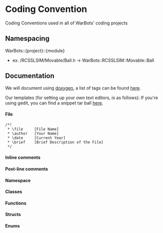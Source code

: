 Coding Convention
=================

Coding Conventions used in all of WarBots' coding projects

Namespacing
-----------
WarBots::{project}::{module}
+ ex. /RCSSLSIM/Movable/Ball.h -> WarBots::RCSSLSIM::Movable::Ball

Documentation
-------------
We will document using [doxygen](http://www.doxygen.org), a list of tags can be found [here](http://www.stack.nl/~dimitri/doxygen/commands.html).

Our templates (for setting up your own text editors, is as follows):
If you're using gedit, you can find a snippet tar ball [here](https://github.com/uWaterloo-IEEE-StudentBranch/WarBots-CodeRepo/blob/master/Documents/SnippetCplusplus.tar.gz).
#### File
    /*!
     * \file     [File Name]
     * \author   [Your Name]
     * \date     [Current Year]
     * \brief    [Brief Description of the File]
     */
#### Inline comments
#### Post-line comments
#### Namespace
#### Classes
#### Functions
#### Structs
#### Enums
